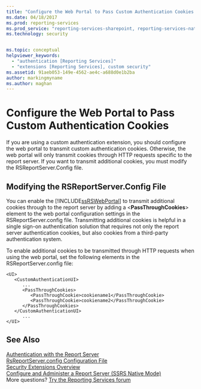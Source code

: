 ```yaml
---
title: "Configure the Web Portal to Pass Custom Authentication Cookies | Microsoft Docs"
ms.date: 04/18/2017
ms.prod: reporting-services
ms.prod_service: "reporting-services-sharepoint, reporting-services-native"
ms.technology: security


ms.topic: conceptual
helpviewer_keywords: 
  - "authentication [Reporting Services]"
  - "extensions [Reporting Services], custom security"
ms.assetid: 91aeb053-149e-4562-ae4c-a688d0e1b2ba
author: markingmyname
ms.author: maghan
---
```

# Configure the Web Portal to Pass Custom Authentication Cookies

If you are using a custom authentication extension, you should configure the web portal to transmit custom authentication cookies. Otherwise, the web portal will only transmit cookies through HTTP requests specific to the report server. If you want to transmit additional cookies, you must modify the RSReportServer.Config file.

## Modifying the RSReportServer.Config File

You can enable the [!INCLUDE[ssRSWebPortal](../../includes/ssrswebportal.md)] to transmit additional cookies through to the report server by adding a \<**PassThroughCookies**> element to the web portal configuration settings in the RSReportServer.config file. Transmitting additional cookies is helpful in a single sign-on authentication solution that requires not only the report server authentication cookies, but also cookies from a third-party authentication system.

To enable additional cookies to be transmitted through HTTP requests when using the web portal, set the following elements in the RSReportServer.config file:
  
```  
<UI>  
   <CustomAuthenticationUI>  
      ...  
      <PassThroughCookies>  
         <PassThroughCookie>cookiename1</PassThroughCookie>  
         <PassThroughCookie>cookiename2</PassThroughCookie>  
      </PassThroughCookies>  
   </CustomAuthenticationUI>  
      ...  
</UI>  
```  
  
## See Also

[Authentication with the Report Server](../../reporting-services/security/authentication-with-the-report-server.md)   
[RsReportServer.config Configuration File](../../reporting-services/report-server/rsreportserver-config-configuration-file.md)   
[Security Extensions Overview](../../reporting-services/extensions/security-extension/security-extensions-overview.md)   
[Configure and Administer a Report Server &#40;SSRS Native Mode&#41;](../../reporting-services/report-server/configure-and-administer-a-report-server-ssrs-native-mode.md)  
More questions? [Try the Reporting Services forum](http://go.microsoft.com/fwlink/?LinkId=620231)
